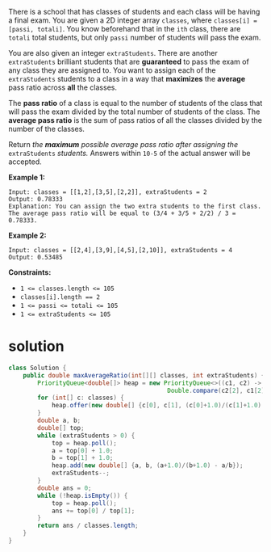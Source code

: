 There is a school that has classes of students and each class will be having a final exam. You are given a 2D integer array `classes`, where `classes[i] = [passi, totali]`. You know beforehand that in the `ith` class, there are `totali` total students, but only `passi` number of students will pass the exam.

You are also given an integer `extraStudents`. There are another `extraStudents` brilliant students that are **guaranteed** to pass the exam of any class they are assigned to. You want to assign each of the `extraStudents` students to a class in a way that **maximizes** the **average** pass ratio across **all** the classes.

The **pass ratio** of a class is equal to the number of students of the class that will pass the exam divided by the total number of students of the class. The **average pass ratio** is the sum of pass ratios of all the classes divided by the number of the classes.

Return *the **maximum** possible average pass ratio after assigning the* `extraStudents` *students.* Answers within `10-5` of the actual answer will be accepted.

 

**Example 1:**

```
Input: classes = [[1,2],[3,5],[2,2]], extraStudents = 2
Output: 0.78333
Explanation: You can assign the two extra students to the first class. The average pass ratio will be equal to (3/4 + 3/5 + 2/2) / 3 = 0.78333.
```

**Example 2:**

```
Input: classes = [[2,4],[3,9],[4,5],[2,10]], extraStudents = 4
Output: 0.53485
```

 

**Constraints:**

- `1 <= classes.length <= 105`
- `classes[i].length == 2`
- `1 <= passi <= totali <= 105`
- `1 <= extraStudents <= 105`

# solution

```java
class Solution {
    public double maxAverageRatio(int[][] classes, int extraStudents) {
        PriorityQueue<double[]> heap = new PriorityQueue<>((c1, c2) -> 
                                            Double.compare(c2[2], c1[2]));
        for (int[] c: classes) {
            heap.offer(new double[] {c[0], c[1], (c[0]+1.0)/(c[1]+1.0) - c[0]*1.0/c[1]});
        }
        double a, b;
        double[] top;
        while (extraStudents > 0) {
            top = heap.poll();
            a = top[0] + 1.0;
            b = top[1] + 1.0;
            heap.add(new double[] {a, b, (a+1.0)/(b+1.0) - a/b});
            extraStudents--;
        }
        double ans = 0;
        while (!heap.isEmpty()) {
            top = heap.poll();
            ans += top[0] / top[1];
        }
        return ans / classes.length;
    }
}
```

